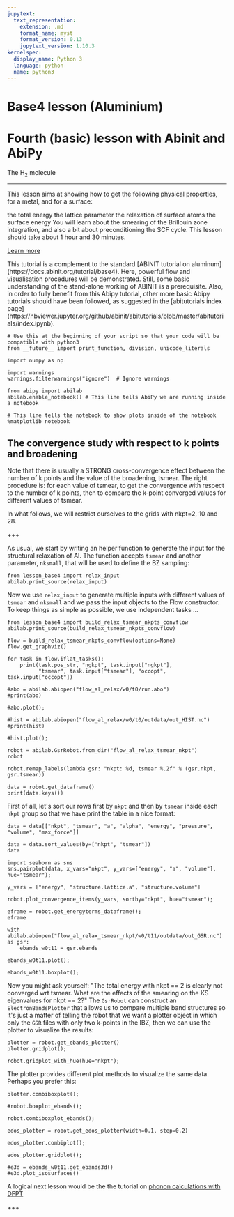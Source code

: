 ```yaml
---
jupytext:
  text_representation:
    extension: .md
    format_name: myst
    format_version: 0.13
    jupytext_version: 1.10.3
kernelspec:
  display_name: Python 3
  language: python
  name: python3
---
```


# Base4 lesson (Aluminium)

<div class="jumbotron">
  <h1 class="display-3">Fourth (basic) lesson with Abinit and AbiPy</h1>
  <p class="lead">The H<sub>2</sub> molecule</p> 
  <hr class="my-4">
  <p>This lesson aims at showing how to get the following physical properties, for a metal, and for a surface:

the total energy
the lattice parameter
the relaxation of surface atoms
the surface energy You will learn about the smearing of the Brillouin zone integration, and also a bit about preconditioning the SCF cycle.
This lesson should take about 1 hour and 30 minutes.
</p>
  <p class="lead">
    <a class="btn btn-primary btn-lg" href="#" role="button">Learn more</a>
  </p>
</div>This tutorial is a complement to the standard [ABINIT tutorial on aluminum](https://docs.abinit.org/tutorial/base4). Here, powerful flow and visualisation procedures
will be demonstrated. Still, some basic understanding of the stand-alone working of ABINIT is a prerequisite.
Also, in order to fully benefit from this Abipy tutorial, other more basic Abipy tutorials should have been followed,
as suggested in the [abitutorials index page](https://nbviewer.jupyter.org/github/abinit/abitutorials/blob/master/abitutorials/index.ipynb).


```{code-cell} ipython3
# Use this at the beginning of your script so that your code will be compatible with python3
from __future__ import print_function, division, unicode_literals

import numpy as np

import warnings 
warnings.filterwarnings("ignore")  # Ignore warnings

from abipy import abilab
abilab.enable_notebook() # This line tells AbiPy we are running inside a notebook

# This line tells the notebook to show plots inside of the notebook
%matplotlib notebook
```

## The convergence study with respect to k points and broadening

Note that there is usually a STRONG cross-convergence effect between the number 
of k points and the value of the broadening, tsmear.
The right procedure is: for each value of tsmear, to get the convergence with respect 
to the number of k points, then to compare the k-point converged values for different values of tsmear.

In what follows, we will restrict ourselves to the grids with nkpt=2, 10 and 28.

+++

As usual, we start by writing an helper function to generate the input for the structural relaxation of Al.
The function accepts `tsmear` and another parameter, `nksmall`, that will be used to define the BZ sampling:

```{code-cell} ipython3
from lesson_base4 import relax_input
abilab.print_source(relax_input)
```

Now we use `relax_input` to generate multiple inputs with different values of `tsmear` and `nksmall`
and we pass the input objects to the Flow constructor.
To keep things as simple as possible, we use independent tasks ...

```{code-cell} ipython3
from lesson_base4 import build_relax_tsmear_nkpts_convflow
abilab.print_source(build_relax_tsmear_nkpts_convflow)
```

```{code-cell} ipython3
flow = build_relax_tsmear_nkpts_convflow(options=None)
flow.get_graphviz()
```

```{code-cell} ipython3
for task in flow.iflat_tasks():
    print(task.pos_str, "ngkpt", task.input["ngkpt"], 
          "tsmear", task.input["tsmear"], "occopt", task.input["occopt"])
```

```{code-cell} ipython3
#abo = abilab.abiopen("flow_al_relax/w0/t0/run.abo")
#print(abo)
```

```{code-cell} ipython3
#abo.plot();
```

```{code-cell} ipython3
#hist = abilab.abiopen("flow_al_relax/w0/t0/outdata/out_HIST.nc")
#print(hist)
```

```{code-cell} ipython3
#hist.plot();
```

```{code-cell} ipython3
robot = abilab.GsrRobot.from_dir("flow_al_relax_tsmear_nkpt")
robot
```

```{code-cell} ipython3
robot.remap_labels(lambda gsr: "nkpt: %d, tsmear %.2f" % (gsr.nkpt, gsr.tsmear))
```

```{code-cell} ipython3
data = robot.get_dataframe()
print(data.keys())
```

First of all, let's sort our rows first by `nkpt` and then by `tsmear` inside each `nkpt` group so that 
we have print the table in a nice format:

```{code-cell} ipython3
data = data[["nkpt", "tsmear", "a", "alpha", "energy", "pressure", "volume", "max_force"]]
```

```{code-cell} ipython3
data = data.sort_values(by=["nkpt", "tsmear"])
data
```

```{code-cell} ipython3
import seaborn as sns
sns.pairplot(data, x_vars="nkpt", y_vars=["energy", "a", "volume"], hue="tsmear");
```

```{code-cell} ipython3
y_vars = ["energy", "structure.lattice.a", "structure.volume"]

robot.plot_convergence_items(y_vars, sortby="nkpt", hue="tsmear");
```

```{code-cell} ipython3
eframe = robot.get_energyterms_dataframe();
eframe
```

```{code-cell} ipython3
with abilab.abiopen("flow_al_relax_tsmear_nkpt/w0/t11/outdata/out_GSR.nc") as gsr:
    ebands_w0t11 = gsr.ebands

ebands_w0t11.plot();
```

```{code-cell} ipython3
ebands_w0t11.boxplot();
```

Now you might ask yourself: "The total energy with nkpt == 2 is clearly not converged wrt tsmear. What are the effects of the smearing on the KS eigenvalues for nkpt == 2?"
The `GsrRobot` can construct an `ElectronBandsPlotter` that allows us to compare multiple band structures 
so it's just a matter of telling the robot that we want a plotter object in which only the
`GSR` files with only two k-points in the IBZ, then we can use the plotter to visualize the results: 

```{code-cell} ipython3
plotter = robot.get_ebands_plotter()
plotter.gridplot();
```

```{code-cell} ipython3
robot.gridplot_with_hue(hue="nkpt");
```

The plotter provides different plot methods to visualize the same data.
Perhaps you prefer this:

```{code-cell} ipython3
plotter.combiboxplot();
```

```{code-cell} ipython3
#robot.boxplot_ebands();
```

```{code-cell} ipython3
robot.combiboxplot_ebands();
```

```{code-cell} ipython3
edos_plotter = robot.get_edos_plotter(width=0.1, step=0.2)
```

```{code-cell} ipython3
edos_plotter.combiplot();
```

```{code-cell} ipython3
edos_plotter.gridplot();
```

```{code-cell} ipython3
#e3d = ebands_w0t11.get_ebands3d()
#e3d.plot_isosurfaces()
```

A logical next lesson would be the the tutorial on 
[phonon calculations with DFPT](https://nbviewer.jupyter.org/github/abinit/abitutorials/blob/master/abitutorials/dfpt/lesson_dfpt.ipynb)

+++
